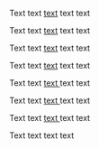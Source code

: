 Text text [text](/md/case-n-inline-link.md "hoge") text text

Text text [text](/md/case-n-inline-link.md 'hoge') text text

Text text [text](/md/case-n-inline-link.md (hoge)) text text

Text text [text](/md/case-n-inline-link.md) text text

Text text [ text ]( /md/case-n-inline-link.md "hoge" ) text text

Text text [ text ]( /md/case-n-inline-link.md ) text text

Text text [ text ]() text text

Text text [  ](/md/case-n-inline-link.md) text text
